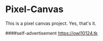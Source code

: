 # Pixel-Canvas
This is a pixel canvas project. Yes, that's it.

####self-advertisement
<https://owl10124.tk>